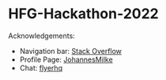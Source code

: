 # HFG-Hackathon-2022

Acknowledgements:

- Navigation bar: [Stack Overflow](https://stackoverflow.com/questions/50961158/how-to-programmatically-select-bottomnavigationbar-tab-in-flutter-instead-of-bui)
- Profile Page: [JohannesMilke](https://github.com/JohannesMilke/user_profile_ii_example)
- Chat: [flyerhq](https://github.com/flyerhq/flutter_chat_ui)
